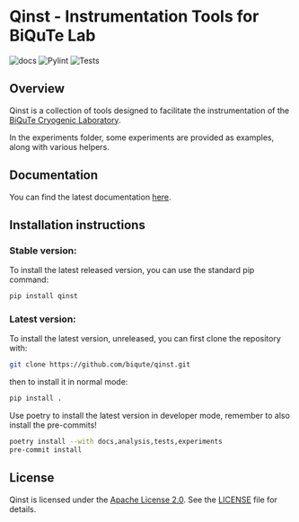 # Qinst - Instrumentation Tools for BiQuTe Lab

![docs](https://github.com/biqute/qinst/actions/workflows/deploy_docs.yml/badge.svg)
![Pylint](https://github.com/biqute/qinst/actions/workflows/pylint.yml/badge.svg)
![Tests](https://github.com/biqute/qinst/actions/workflows/tests.yml/badge.svg)

## Overview

Qinst is a collection of tools designed to facilitate the instrumentation of the
[BiQuTe Cryogenic Laboratory](https://biqute.unimib.it/research/cryogenic-lab).

In the experiments folder, some experiments are provided as examples, along with
various helpers.

## Documentation

You can find the latest documentation [here](https://biqute.github.io/qinst).

## Installation instructions

### Stable version:

To install the latest released version, you can use the standard pip command:

```bash
pip install qinst
```

### Latest version:

To install the latest version, unreleased, you can first clone the repository
with:

```bash
git clone https://github.com/biqute/qinst.git
```

then to install it in normal mode:

```bash
pip install .
```

Use poetry to install the latest version in developer mode, remember to also
install the pre-commits!

```bash
poetry install --with docs,analysis,tests,experiments
pre-commit install
```

## License

Qinst is licensed under the [Apache License 2.0](LICENSE). See the
[LICENSE](LICENSE) file for details.
